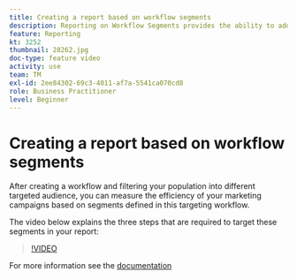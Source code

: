 ```yaml
---
title: Creating a report based on workflow segments
description: Reporting on Workflow Segments provides the ability to add workflow segment code in dynamic reporting.
feature: Reporting
kt: 3252
thumbnail: 28262.jpg
doc-type: feature video
activity: use
team: TM
exl-id: 2ee84302-69c3-4011-af7a-5541ca070cd8
role: Business Practitioner
level: Beginner
---
```

# Creating a report based on workflow segments

After creating a workflow and filtering your population into different targeted audience, you can measure the efficiency of your marketing campaigns based on segments defined in this targeting workflow.

The video below explains the three steps that are required to target these segments in your report:

>[!VIDEO](https://video.tv.adobe.com/v/28262?quality=12)

For more information see the [documentation](https://docs.adobe.com/content/help/en/campaign-standard/using/reporting/customizing-reports/creating-a-report-workflow-segment.html)
